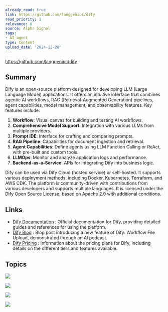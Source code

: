 ```yaml
---
already_read: true
link: https://github.com/langgenius/dify
read_priority: 1
relevance: 0
source: Alpha Signal
tags:
- AI_agent
type: Content
upload_date: '2024-12-28'
---
```


https://github.com/langgenius/dify
## Summary

Dify is an open-source platform designed for developing LLM (Large Language Model) applications. It offers an intuitive interface that combines agentic AI workflows, RAG (Retrieval-Augmented Generation) pipelines, agent capabilities, model management, and observability features. Key features include:

1. **Workflow**: Visual canvas for building and testing AI workflows.
2. **Comprehensive Model Support**: Integration with various LLMs from multiple providers.
3. **Prompt IDE**: Interface for crafting and comparing prompts.
4. **RAG Pipeline**: Capabilities for document ingestion and retrieval.
5. **Agent Capabilities**: Define agents using LLM Function Calling or ReAct, with pre-built and custom tools.
6. **LLMOps**: Monitor and analyze application logs and performance.
7. **Backend-as-a-Service**: APIs for integrating Dify into business logic.

Dify can be used via Dify Cloud (hosted service) or self-hosted. It supports various deployment methods, including Docker, Kubernetes, Terraform, and AWS CDK. The platform is community-driven with contributions from various developers and supports multiple languages. It is licensed under the Dify Open Source License, based on Apache 2.0 with additional conditions.
## Links

- [Dify Documentation](https://docs.dify.ai) : Official documentation for Dify, providing detailed guides and references for using the platform.
- [Dify Blog](https://dify.ai/blog/introducing-dify-workflow-file-upload-a-demo-on-ai-podcast) : Blog post introducing a new feature of Dify: Workflow File Upload, demonstrated through an AI podcast.
- [Dify Pricing](https://dify.ai/pricing) : Information about the pricing plans for Dify, including details on the different tiers and features available.

## Topics

![](topics/Platform/Dify)

![](topics/Concept/Agentic%20Workflow)

![](topics/Concept/Retrieval%20Augmented%20Generation%20RAG)

![](topics/Concept/LLMOps)